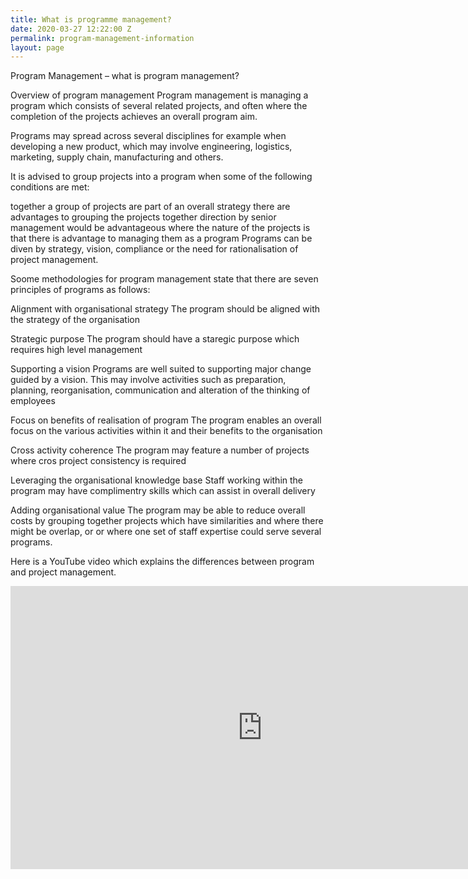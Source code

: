 ```yaml
---
title: What is programme management?
date: 2020-03-27 12:22:00 Z
permalink: program-management-information
layout: page
---
```


Program Management – what is program management?
 

Overview of program management
Program management is managing a program which consists of several related projects, and often where the completion of the projects achieves an overall program aim.

Programs may spread across several disciplines for example when developing a new product, which may involve engineering, logistics, marketing, supply chain, manufacturing and others.

It is advised to group projects into a program when some of the following conditions are met:

together a group of projects are part of an overall strategy
there are advantages to grouping the projects together
direction by senior management would be advantageous
where the nature of the projects is that there is advantage to managing them as a program
Programs can be diven by strategy, vision, compliance or the need for rationalisation of project management.

Soome methodologies for program management state that there are seven principles of programs as follows:

Alignment with organisational strategy
The program should be aligned with the strategy of the organisation

Strategic purpose
The program should have a staregic purpose which requires high level management

Supporting a vision
Programs are well suited to supporting major change guided by a vision. This may involve activities such as preparation, planning, reorganisation, communication and alteration of the thinking of employees

Focus on benefits of realisation of program
The program enables an overall focus on the various activities within it and their benefits to the organisation

Cross activity coherence
The program may feature a number of projects where cros project consistency is required

Leveraging the organisational knowledge base
Staff working within the program may have complimentry skills which can assist in overall delivery

Adding organisational value
The program may be able to reduce overall costs by grouping together projects which have similarities and where there might be overlap, or or where one set of staff expertise could serve several programs.

Here is a YouTube video which explains the differences between program and project management.

<iframe width="805" height="453" src="https://www.youtube.com/embed/XyT1wzkfgok" frameborder="0" allow="accelerometer; autoplay; encrypted-media; gyroscope; picture-in-picture" allowfullscreen></iframe>